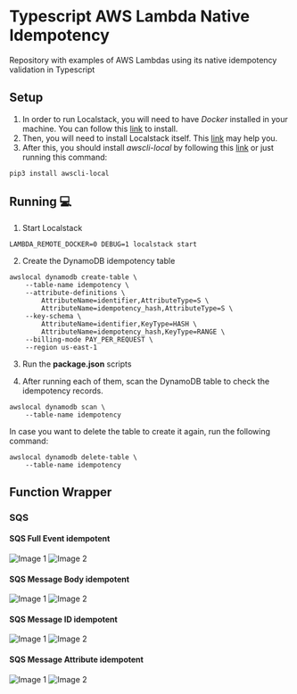 # Typescript AWS Lambda Native Idempotency
Repository with examples of AWS Lambdas using its native idempotency validation in Typescript

## Setup
1. In order to run Localstack, you will need to have *Docker* installed in your machine. 
You can follow this [link](https://www.digitalocean.com/community/tutorials/how-to-install-and-use-docker-on-ubuntu-20-04-pt) to install.
2. Then, you will need to install Localstack itself. 
This [link](https://github.com/localstack/localstack) may help you.
3. After this, you should install *awscli-local* by following this [link](https://pypi.org/project/awscli-local/) or just running this command:

``` shell
pip3 install awscli-local
```

## Running :computer:
1. Start Localstack
``` shell
LAMBDA_REMOTE_DOCKER=0 DEBUG=1 localstack start
```

2. Create the DynamoDB idempotency table
``` shell
awslocal dynamodb create-table \
    --table-name idempotency \
    --attribute-definitions \
        AttributeName=identifier,AttributeType=S \
        AttributeName=idempotency_hash,AttributeType=S \
    --key-schema \
        AttributeName=identifier,KeyType=HASH \
        AttributeName=idempotency_hash,KeyType=RANGE \
    --billing-mode PAY_PER_REQUEST \
    --region us-east-1
```

3. Run the **package.json** scripts

4. After running each of them, scan the DynamoDB table to check the idempotency records.
``` shell
awslocal dynamodb scan \
    --table-name idempotency
```

In case you want to delete the table to create it again, run the following command:
``` shell
awslocal dynamodb delete-table \
    --table-name idempotency
```

## Function Wrapper

### SQS

#### SQS Full Event idempotent
![Image 1](https://github.com/gabrielleandro0801/typescript-aws-lambda-native-idempotency/blob/master/images/fn-wrapper/sqs/sqs-full-event.png)
![Image 2](https://github.com/gabrielleandro0801/typescript-aws-lambda-native-idempotency/blob/master/images/fn-wrapper/sqs/sqs-full-event-data.jpeg)

#### SQS Message Body idempotent
![Image 1](https://github.com/gabrielleandro0801/typescript-aws-lambda-native-idempotency/blob/master/images/fn-wrapper/sqs/sqs-message-body.png)
![Image 2](https://github.com/gabrielleandro0801/typescript-aws-lambda-native-idempotency/blob/master/images/fn-wrapper/sqs/sqs-message-body-data.jpeg)

#### SQS Message ID idempotent
![Image 1](https://github.com/gabrielleandro0801/typescript-aws-lambda-native-idempotency/blob/master/images/fn-wrapper/sqs/sqs-message-id.png)
![Image 2](https://github.com/gabrielleandro0801/typescript-aws-lambda-native-idempotency/blob/master/images/fn-wrapper/sqs/sqs-message-id-data.png)

#### SQS Message Attribute idempotent
![Image 1](https://github.com/gabrielleandro0801/typescript-aws-lambda-native-idempotency/blob/master/images/fn-wrapper/sqs/sqs-message-attribute.png)
![Image 2](https://github.com/gabrielleandro0801/typescript-aws-lambda-native-idempotency/blob/master/images/fn-wrapper/sqs/sqs-message-attribute-data.png)
